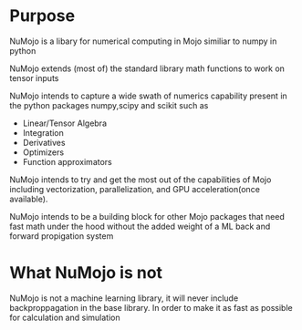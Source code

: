 # Purpose 
NuMojo is a libary for numerical computing in Mojo similiar to numpy in python

NuMojo extends (most of) the standard library math functions to work on tensor inputs

NuMojo intends to capture a wide swath of numerics capability present in the python packages numpy,scipy and scikit such as
* Linear/Tensor Algebra
* Integration
* Derivatives
* Optimizers
* Function approximators

NuMojo intends to try and get the most out of the capabilities of Mojo including vectorization, parallelization, and GPU acceleration(once available).

NuMojo intends to be a building block for other Mojo packages that need fast math under the hood without the added weight of a ML back and forward propigation system

# What NuMojo is not
NuMojo is not a machine learning library, it will never include backproppagation in the base library. In order to make it as fast as possible for calculation and simulation
